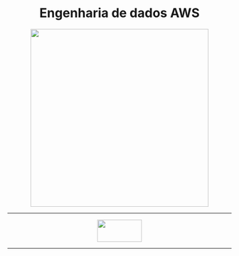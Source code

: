 <div align="Center">

<h1>
  Engenharia de dados AWS
</h1>

</div>


<section>
      <figure class="gif">
            <div align="Center">
                <img widht="500" height="400" src="https://upload.wikimedia.org/wikipedia/commons/thumb/7/7c/Thinking_-_Idil_Keysan_-_Wikimedia_Giphy_stickers_2019.gif/640px-Thinking_-_Idil_Keysan_-_Wikimedia_Giphy_stickers_2019.gif">
            </div>
      </figure>
</section>


---

<div align="Center">
    <img width = "100" Height= "50" src="https://git-scm.com/images/logos/downloads/Git-Logo-2Color.png">
</div>

---

